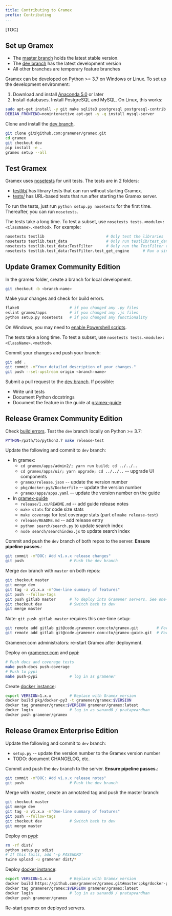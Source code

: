 ```yaml
---
title: Contributing to Gramex
prefix: Contributing
...
```


[TOC]

## Set up Gramex

- The [master branch](http://github.com/gramener/gramex/tree/master/)
  holds the latest stable version.
- The [dev branch](http://github.com/gramener/gramex/tree/dev/) has the
  latest development version
- All other branches are temporary feature branches

Gramex can be developed on Python >= 3.7 on Windows or Linux.
To set up the development environment:

1. Download and install [Anaconda 5.0](http://continuum.io/downloads) or later
2. Install databases. Install PostgreSQL and MySQL. On Linux, this works:

```bash
sudo apt-get install -y git make sqlite3 postgresql postgresql-contrib libpq-dev python-dev
DEBIAN_FRONTEND=noninteractive apt-get -y -q install mysql-server
```

Clone and install the [dev branch](http://github.com/gramener/gramex/tree/dev/).

```bash
git clone git@github.com:gramener/gramex.git
cd gramex
git checkout dev
pip install -e .
gramex setup --all
```

## Test Gramex

Gramex uses [nosetests](https://nose.readthedocs.io/en/latest/) for unit tests.
The tests are in 2 folders:

- [testlib/](https://github.com/gramener/gramex/tree/master/testlib/)
  has library tests that can run without starting Gramex.
- [tests/](https://github.com/gramener/gramex/tree/master/tests/)
  has URL-based tests that run after starting the Gramex server.

To run the tests, just run `python setup.py nosetests` for the first time.
Thereafter, you can run `nosetests`.

The tests take a long time. To test a subset, use `nosetests tests.<module>:<ClassName>.<method>`. For example:

```bash
nosetests testlib                           # Only test the libraries
nosetests testlib.test_data                 # Only run testlib/test_data.py
nosetests testlib.test_data:TestFilter      # Only run the TestFilter class
nosetests testlib.test_data:TestFilter.test_get_engine      # Run a single method
```

## Update Gramex Community Edition

In the gramex folder, create a branch for local development.

```bash
git checkout -b <branch-name>
```

Make your changes and check for build errors.

```bash
flake8                      # if you changed any .py files
eslint gramex/apps          # if you changed any .js files
python setup.py nosetests   # if you changed any functionality
```

On Windows, you may need to [enable Powershell scripts](http://stackoverflow.com/a/18533754/100904).

The tests take a long time. To test a subset, use `nosetests tests.<module>:<ClassName>.<method>`.

Commit your changes and push your branch:

```bash
git add .
git commit -m"Your detailed description of your changes."
git push --set-upstream origin <branch-name>
```

Submit a pull request to the [dev branch](http://github.com/gramener/gramex/tree/dev/).
If possible:

- Write unit tests
- Document Python docstrings
- Document the feature in the guide at [gramex-guide][gramex-guide]


## Release Gramex Community Edition

Check [build errors](https://travis-ci.com/gramener/gramex).
Test the `dev` branch locally on Python >= 3.7:

```bash
PYTHON=/path/to/python3.7 make release-test
```

Update the following and commit to `dev` branch:

- In gramex:
    - `cd gramex/apps/admin2/; yarn run build; cd ../../..`
    - `cd gramex/apps/ui/; yarn upgrade; cd ../../..` -- upgrade UI components
    - `gramex/release.json` -- update the version number
    - `pkg/docker-py3/Dockerfile` -- update the version number
    - `gramex/apps/apps.yaml` -- update the version number on the guide
- In [gramex-guide][gramex-guide]
    - `release/1.xx/README.md` -- add guide release notes
    - `make stats` for code size stats
    - `make coverage` for test coverage stats (part of `make release-test`)
    - `release/README.md` -- add release entry
    - `python search/search.py` to update search index
    - `node search/searchindex.js` to update search index

Commit and push the `dev` branch of both repos to the server.
**Ensure pipeline passes.**:

```bash
git commit -m"DOC: Add v1.x.x release changes"
git push                    # Push the dev branch
```

Merge `dev` branch with `master` on both repos:

```bash
git checkout master
git merge dev
git tag -a v1.x.x -m"One-line summary of features"
git push --follow-tags
git push gitlab master      # To deploy into Gramener servers. See one-time setup below
git checkout dev            # Switch back to dev
git merge master
```

Note: `git push gitlab master` requires this one-time setup:

```bash
git remote add gitlab git@code.gramener.com:cto/gramex.git        # For Gramex
git remote add gitlab git@code.gramener.com:cto/gramex-guide.git  # For Guide
```

Gramener.com administrators: re-start Gramex after deployment.

Deploy on [gramener.com](https://gramener.com/gramex-update/) and
[pypi](https://pypi.python.org/pypi/gramex):

```bash
# Push docs and coverage tests
make push-docs push-coverage
# Push to pypi
make push-pypi              # log in as gramener
```

Create [docker instance](https://hub.docker.com/r/gramener/gramex/):

```bash
export VERSION=1.x.x        # Replace with Gramex version
docker build pkg/docker-py3 -t gramener/gramex:$VERSION
docker tag gramener/gramex:$VERSION gramener/gramex:latest
docker login                # log in as sanand0 / pratapvardhan
docker push gramener/gramex
```

## Release Gramex Enterprise Edition

Update the following and commit to `dev` branch:

- `setup.py` -- update the version number to the Gramex version number
- TODO: document CHANGELOG, etc.

Commit and push the `dev` branch to the server. **Ensure pipeline passes.**:

```bash
git commit -m"DOC: Add v1.x.x release notes"
git push                    # Push the dev branch
```

Merge with master, create an annotated tag and push the master branch:

```bash
git checkout master
git merge dev
git tag -a v1.x.x -m"One-line summary of features"
git push --follow-tags
git checkout dev            # Switch back to dev
git merge master
```

Deploy on [pypi](https://pypi.python.org/pypi/gramexenterprise):

```bash
rm -rf dist/
python setup.py sdist
# If this fails, add '-p PASSWORD'
twine upload -u gramener dist/*
```

Deploy [docker instance](https://hub.docker.com/r/gramener/gramex/):

```bash
export VERSION=1.x.x        # Replace with Gramex version
docker build https://github.com/gramener/gramex.git#master:pkg/docker-py3 -t gramener/gramex:$VERSION
docker tag gramener/gramex:$VERSION gramener/gramex:latest
docker login                # log in as sanand0 / pratapvardhan
docker push gramener/gramex
```

Re-start gramex on deployed servers.

[gramex-guide]: https://github.com/gramexrecipes/gramex-guide/
